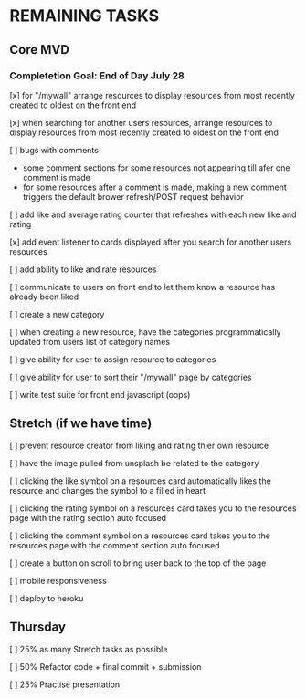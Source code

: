 # REMAINING TASKS

## Core MVD

### Completetion Goal: End of Day July 28

[x] for "/mywall" arrange resources to display resources from most recently created to oldest on the front end

[x] when searching for another users resources, arrange resources to display resources from most recently created to oldest on the front end

[ ] bugs with comments

- some comment sections for some resources not appearing till afer one comment is made
- for some resources after a comment is made, making a new comment triggers the default brower refresh/POST request behavior

[ ] add like and average rating counter that refreshes with each new like and rating

[x] add event listener to cards displayed after you search for another users resources

[ ] add ability to like and rate resources

[ ] communicate to users on front end to let them know a resource has already been liked

[ ] create a new category

[ ] when creating a new resource, have the categories programmatically updated from users list of category names

[ ] give ability for user to assign resource to categories

[ ] give ability for user to sort their "/mywall" page by categories

[ ] write test suite for front end javascript (oops)

## Stretch (if we have time)

[ ] prevent resource creator from liking and rating thier own resource

[ ] have the image pulled from unsplash be related to the category

[ ] clicking the like symbol on a resources card automatically likes the resource and changes the symbol to a filled in heart

[ ] clicking the rating symbol on a resources card takes you to the resources page with the rating section auto focused

[ ] clicking the comment symbol on a resources card takes you to the resources page with the comment section auto focused

[ ] create a button on scroll to bring user back to the top of the page

[ ] mobile responsiveness

[ ] deploy to heroku

## Thursday

[ ] 25% as many Stretch tasks as possible

[ ] 50% Refactor code + final commit + submission

[ ] 25% Practise presentation
